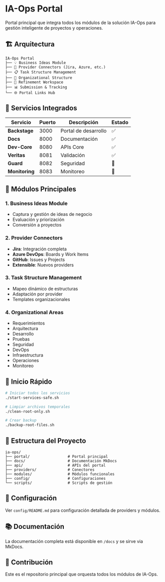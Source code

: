 # IA-Ops Portal

Portal principal que integra todos los módulos de la solución IA-Ops para gestión inteligente de proyectos y operaciones.

## 🏗️ Arquitectura

```
IA-Ops Portal
├── 💡 Business Ideas Module
├── 🔗 Provider Connectors (Jira, Azure, etc.)
├── 📋 Task Structure Management
├── 🏢 Organizational Structure
├── 🔄 Refinement Workspace
├── 📊 Submission & Tracking
└── 🌐 Portal Links Hub
```

## 🚀 Servicios Integrados

| Servicio | Puerto | Descripción | Estado |
|----------|--------|-------------|--------|
| **Backstage** | 3000 | Portal de desarrollo | ✅ |
| **Docs** | 8000 | Documentación | ✅ |
| **Dev-Core** | 8080 | APIs Core | ✅ |
| **Veritas** | 8081 | Validación | ✅ |
| **Guard** | 8082 | Seguridad | 🔄 |
| **Monitoring** | 8083 | Monitoreo | 🔄 |

## 🎯 Módulos Principales

### 1. Business Ideas Module
- Captura y gestión de ideas de negocio
- Evaluación y priorización
- Conversión a proyectos

### 2. Provider Connectors
- **Jira**: Integración completa
- **Azure DevOps**: Boards y Work Items
- **GitHub**: Issues y Projects
- **Extensible**: Nuevos providers

### 3. Task Structure Management
- Mapeo dinámico de estructuras
- Adaptación por provider
- Templates organizacionales

### 4. Organizational Areas
- Requerimientos
- Arquitectura
- Desarrollo
- Pruebas
- Seguridad
- DevOps
- Infraestructura
- Operaciones
- Monitoreo

## 🚀 Inicio Rápido

```bash
# Iniciar todos los servicios
./start-services-safe.sh

# Limpiar archivos temporales
./clean-root-only.sh

# Crear backup
./backup-root-files.sh
```

## 📁 Estructura del Proyecto

```
ia-ops/
├── portal/                 # Portal principal
├── docs/                   # Documentación MkDocs
├── api/                    # APIs del portal
├── providers/              # Conectores
├── modules/                # Módulos funcionales
├── config/                 # Configuraciones
└── scripts/                # Scripts de gestión
```

## 🔧 Configuración

Ver `config/README.md` para configuración detallada de providers y módulos.

## 📚 Documentación

La documentación completa está disponible en `/docs` y se sirve via MkDocs.

## 🤝 Contribución

Este es el repositorio principal que orquesta todos los módulos de IA-Ops.
